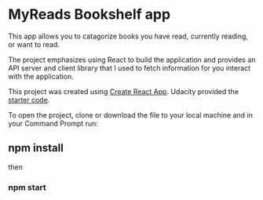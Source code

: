 # MyReads Bookshelf app

This app allows you to catagorize books you have read, currently reading, or want to read.

The project emphasizes using React to build the application and provides an API server and client library that I used to fetch information for you interact with the application.

This project was created using [Create React App](https://github.com/facebook/create-react-app). Udacity  provided the [starter code](https://github.com/udacity/reactnd-project-myreads-starter).

To open the project, clone or download the file to your local machine and in your Command Prompt run:

## npm install

then

### npm start

